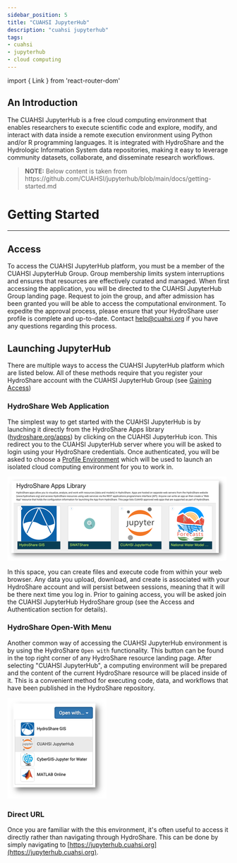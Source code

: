 ```yaml
---
sidebar_position: 5
title: "CUAHSI JupyterHub"
description: "cuahsi jupyterhub"
tags: 
- cuahsi
- jupyterhub
- cloud computing
---
```


import { Link } from 'react-router-dom'

## An Introduction

The CUAHSI JupyterHub is a free cloud computing environment that enables researchers to execute scientific code and explore, modify, and interact with data inside a remote execution environment using Python and/or R programming languages. It is integrated with HydroShare and the Hydrologic Information System data repositories, making it easy to leverage community datasets, collaborate, and disseminate research workflows.

<blockquote>
  <p><strong>NOTE:</strong> Below content is taken from <Link to="https://github.com/CUAHSI/jupyterhub/blob/main/docs/getting-started.md">https://github.com/CUAHSI/jupyterhub/blob/main/docs/getting-started.md</Link></p>
</blockquote>

# Getting Started
---

## Access

To access the CUAHSI JupyterHub platform, you must be a member of the CUAHSI JupyterHub Group. Group membership limits system interruptions and ensures that resources are effectively curated and managed. When first accessing the application, you will be directed to the CUAHSI JupyterHub Group landing page. Request to join the group, and after admission has been granted you will be able to access the computational environment. To expedite the approval process, please ensure that your HydroShare user profile is complete and up-to-date. Contact help@cuahsi.org if you have any questions regarding this process.


## Launching JupyterHub

There are multiple ways to access the CUAHSI JupyterHub platform which are listed below. All of these methods require that you register your HydroShare account with the CUAHSI JupyterHub Group (see [Gaining Access](#gaining-access))

### HydroShare Web Application
The simplest way to get started with the CUAHSI JupyterHub is by launching it directly from the HydroShare Apps library ([hydroshare.org/apps](https://hydroshare.org/apps)) by clicking on the CUAHSI JupyterHub icon. This redirect you to the CUAHSI JupyterHub server where you will be asked to login using your HydroShare credentials. Once authenticated, you will be asked to choose a [Profile Environment](https://github.com/CUAHSI/jupyterhub/blob/main/docs/getting-started.md) which will be used to launch an isolated cloud computing environment for you to work in. 

![HydroShare Apps Library](../../../../static/img/hsapps-library.png)

In this space, you can create files and execute code from within your web browser. Any data you upload, download, and create is associated with your HydroShare account and will persist between sessions, meaning that it will be there next time you log in. Prior to gaining access, you will be asked join the CUAHSI JupyterHub HydroShare group (see the Access and Authentication section for details).

### HydroShare Open-With Menu
Another common way of accessing the CUAHSI JupyterHub environment is by using the HydroShare `Open with` functionality. This button can be found in the top right corner of any HydroShare resource landing page. After selecting "CUAHSI JupyterHub", a computing environment will be prepared and the content of the current HydroShare resource will be placed inside of it. This is a convenient method for executing code, data, and workflows that have been published in the HydroShare repository.


![HydroShare Open With](../../../../static/img/hsapps-open-with.png)

### Direct URL 

Once you are familiar with the this environment, it's often useful to access it directly rather than navigating through HydroShare. This can be done by simply navigating to [https://jupyterhub.cuahsi.org](https://jupyterhub.cuahsi.org).
